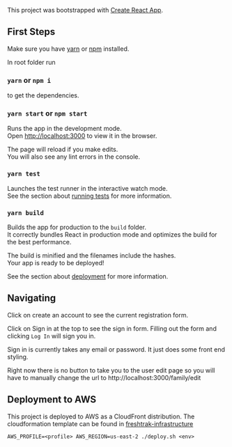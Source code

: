 
This project was bootstrapped with [Create React App](https://github.com/facebook/create-react-app).

## First Steps

Make sure you have [yarn](https://yarnpkg.com/) or [npm](https://www.npmjs.com/) installed.

In root folder run

### `yarn` or  `npm i`

to get the dependencies.

### `yarn start` or `npm start`

Runs the app in the development mode.<br />
Open [http://localhost:3000](http://localhost:3000) to view it in the browser.

The page will reload if you make edits.<br />
You will also see any lint errors in the console.

### `yarn test`

Launches the test runner in the interactive watch mode.<br />
See the section about [running tests](https://facebook.github.io/create-react-app/docs/running-tests) for more information.

### `yarn build`

Builds the app for production to the `build` folder.<br />
It correctly bundles React in production mode and optimizes the build for the best performance.

The build is minified and the filenames include the hashes.<br />
Your app is ready to be deployed!

See the section about [deployment](https://facebook.github.io/create-react-app/docs/deployment) for more information.


## Navigating

Click on create an account to see the current registration form.

Click on Sign in at the top to see the sign in form. Filling out the form and clicking `Log In` will sign you in. 

Sign in is currently takes any email or password. It just does some front end styling.

Right now there is no button to take you to the user edit page so you will have to manually change the url to http://localhost:3000/family/edit

## Deployment to AWS

This project is deployed to AWS as a CloudFront distribution.
The cloudformation template can be found in [freshtrak-infrastructure](https://github.com/midohiofoodbank/freshtrak-infrastructure)

```
AWS_PROFILE=<profile> AWS_REGION=us-east-2 ./deploy.sh <env>
```
